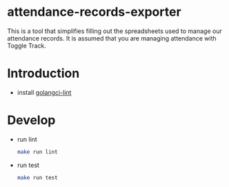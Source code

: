 # attendance-records-exporter
This is a tool that simplifies filling out the spreadsheets used to manage our attendance records. It is assumed that you are managing attendance with Toggle Track.

# Introduction

- install [golangci-lint](https://golangci-lint.run/usage/install/)

# Develop

- run lint
  ```zsh
  make run lint
  ```

- run test
  ```zsh
  make run test
  ```
